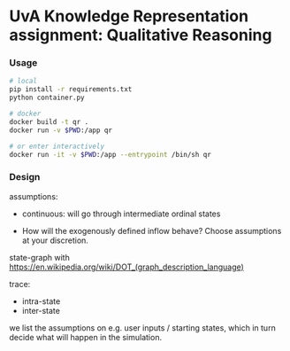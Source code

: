 # UvA Knowledge Representation assignment: Qualitative Reasoning

### Usage
```bash
# local
pip install -r requirements.txt
python container.py

# docker
docker build -t qr .
docker run -v $PWD:/app qr

# or enter interactively
docker run -it -v $PWD:/app --entrypoint /bin/sh qr
```

### Design

assumptions:
- continuous: will go through intermediate ordinal states

- How will the exogenously defined inflow behave? Choose assumptions at your discretion.

state-graph with https://en.wikipedia.org/wiki/DOT_(graph_description_language)

trace:
- intra-state
- inter-state

we list the assumptions on e.g. user inputs / starting states,
which in turn decide what will happen in the simulation.

